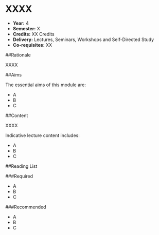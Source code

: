 XXXX
===============================

+ __Year:__ 4
+ __Semester:__ X
+ __Credits:__ XX Credits
+ __Delivery:__ Lectures, Seminars, Workshops and Self-Directed Study
+ __Co-requisites:__ XX


##Rationale

XXXX


##Aims

The essential aims of this module are:

+ A
+ B
+ C


##Content

XXXX

Indicative lecture content includes:

+ A
+ B
+ C


##Reading List

###Required

+ A
+ B
+ C


###Recommended

+ A
+ B
+ C